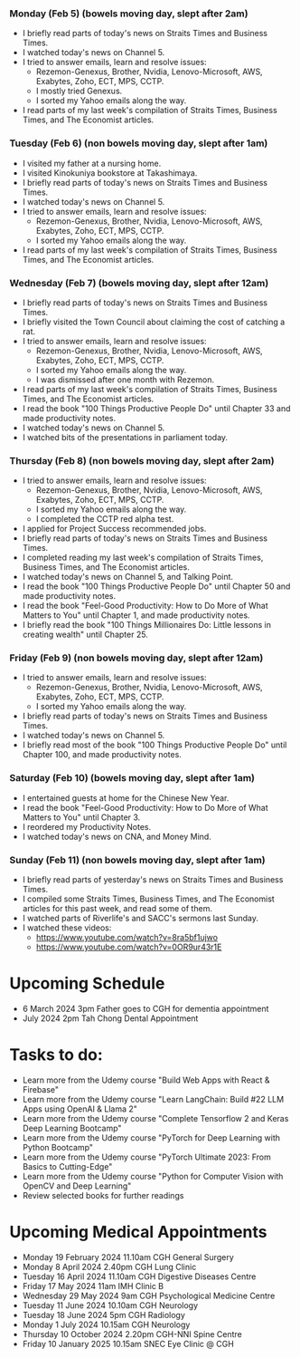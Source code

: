 ### Monday (Feb 5) (bowels moving day, slept after 2am)
- I briefly read parts of today's news on Straits Times and Business Times.
- I watched today's news on Channel 5.
- I tried to answer emails, learn and resolve issues:
    - Rezemon-Genexus, Brother, Nvidia, Lenovo-Microsoft, AWS, Exabytes, Zoho, ECT, MPS, CCTP.
    - I mostly tried Genexus.
    - I sorted my Yahoo emails along the way.
- I read parts of my last week's compilation of Straits Times, Business Times, and The Economist articles.

### Tuesday (Feb 6) (non bowels moving day, slept after 1am)
- I visited my father at a nursing home.
- I visited Kinokuniya bookstore at Takashimaya.
- I briefly read parts of today's news on Straits Times and Business Times.
- I watched today's news on Channel 5.
- I tried to answer emails, learn and resolve issues:
    - Rezemon-Genexus, Brother, Nvidia, Lenovo-Microsoft, AWS, Exabytes, Zoho, ECT, MPS, CCTP.
    - I sorted my Yahoo emails along the way.
- I read parts of my last week's compilation of Straits Times, Business Times, and The Economist articles.

### Wednesday (Feb 7) (bowels moving day, slept after 12am)
- I briefly read parts of today's news on Straits Times and Business Times.
- I briefly visited the Town Council about claiming the cost of catching a rat.
- I tried to answer emails, learn and resolve issues:
    - Rezemon-Genexus, Brother, Nvidia, Lenovo-Microsoft, AWS, Exabytes, Zoho, ECT, MPS, CCTP.
    - I sorted my Yahoo emails along the way.
    - I was dismissed after one month with Rezemon.
- I read parts of my last week's compilation of Straits Times, Business Times, and The Economist articles.
- I read the book "100 Things Productive People Do" until Chapter 33 and made productivity notes.
- I watched today's news on Channel 5.
- I watched bits of the presentations in parliament today.

### Thursday (Feb 8) (non bowels moving day, slept after 2am)
- I tried to answer emails, learn and resolve issues:
    - Rezemon-Genexus, Brother, Nvidia, Lenovo-Microsoft, AWS, Exabytes, Zoho, ECT, MPS, CCTP.
    - I sorted my Yahoo emails along the way.
    - I completed the CCTP red alpha test.
- I applied for Project Success recommended jobs.
- I briefly read parts of today's news on Straits Times and Business Times.
- I completed reading my last week's compilation of Straits Times, Business Times, and The Economist articles.
- I watched today's news on Channel 5, and Talking Point.
- I read the book "100 Things Productive People Do" until Chapter 50 and made productivity notes.
- I read the book "Feel-Good Productivity: How to Do More of What Matters to You" until Chapter 1, and made productivity notes.
- I briefly read the book "100 Things Millionaires Do: Little lessons in creating wealth" until Chapter 25.

### Friday (Feb 9) (non bowels moving day, slept after 12am)
- I tried to answer emails, learn and resolve issues:
    - Rezemon-Genexus, Brother, Nvidia, Lenovo-Microsoft, AWS, Exabytes, Zoho, ECT, MPS, CCTP.
    - I sorted my Yahoo emails along the way.
- I briefly read parts of today's news on Straits Times and Business Times.
- I watched today's news on Channel 5.
- I briefly read most of the book "100 Things Productive People Do" until Chapter 100, and made productivity notes.

### Saturday (Feb 10) (bowels moving day, slept after 1am)
- I entertained guests at home for the Chinese New Year.
- I read the book "Feel-Good Productivity: How to Do More of What Matters to You" until Chapter 3.
- I reordered my Productivity Notes.
- I watched today's news on CNA, and Money Mind.

### Sunday (Feb 11) (non bowels moving day, slept after 1am)
- I briefly read parts of yesterday's news on Straits Times and Business Times.
- I compiled some Straits Times, Business Times, and The Economist articles for this past week, and read some of them.
- I watched parts of Riverlife's and SACC's sermons last Sunday.
- I watched these videos:
    - https://www.youtube.com/watch?v=8ra5bf1ujwo
    - https://www.youtube.com/watch?v=0OR9ur43r1E



# Upcoming Schedule
- 6 March 2024 3pm Father goes to CGH for dementia appointment
- July 2024 2pm Tah Chong Dental Appointment

# Tasks to do:
- Learn more from the Udemy course "Build Web Apps with React & Firebase"
- Learn more from the Udemy course "Learn LangChain: Build #22 LLM Apps using OpenAI & Llama 2"
- Learn more from the Udemy course "Complete Tensorflow 2 and Keras Deep Learning Bootcamp"
- Learn more from the Udemy course "PyTorch for Deep Learning with Python Bootcamp"
- Learn more from the Udemy course "PyTorch Ultimate 2023: From Basics to Cutting-Edge"
- Learn more from the Udemy course "Python for Computer Vision with OpenCV and Deep Learning"
- Review selected books for further readings

# Upcoming Medical Appointments
- Monday 19 February 2024 11.10am CGH General Surgery
- Monday 8 April 2024 2.40pm CGH Lung Clinic
- Tuesday 16 April 2024 11.10am CGH Digestive Diseases Centre
- Friday 17 May 2024 11am IMH Clinic B
- Wednesday 29 May 2024 9am CGH Psychological Medicine Centre
- Tuesday 11 June 2024 10.10am CGH Neurology
- Tuesday 18 June 2024 5pm CGH Radiology
- Monday 1 July 2024 10.15am CGH Neurology
- Thursday 10 October 2024 2.20pm CGH-NNI Spine Centre
- Friday 10 January 2025 10.15am SNEC Eye Clinic @ CGH
